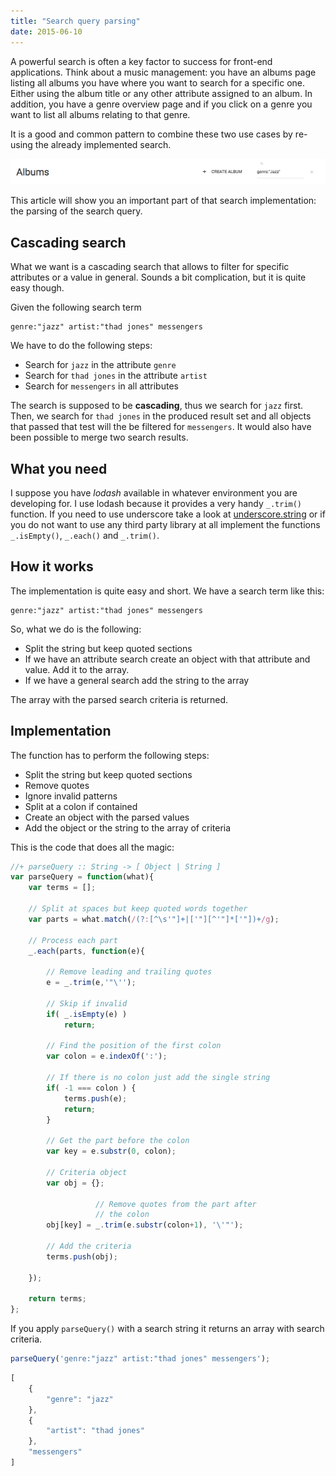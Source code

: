 ```yaml
---
title: "Search query parsing"
date: 2015-06-10
---
```


A powerful search is often a key factor to success for front-end applications. Think about a music management: you have an albums page listing all albums you have where you want to search for a specific one. Either using the album title or any other attribute assigned to an album.  In addition, you have a genre overview page and if you click on a genre you want to list all albums relating to that genre.

It is a good and common pattern to combine these two use cases by re-using the already implemented search.

![](/images/search.png)

This article will show you an important part of that search implementation: the parsing of the search query.

## Cascading search

What we want is a cascading search that allows to filter for specific
attributes or a value in general. Sounds a bit complication, but it is quite easy though.

Given the following search term

```
genre:"jazz" artist:"thad jones" messengers
```

We have to do the following steps:

- Search for `jazz` in the attribute `genre`
- Search for `thad jones` in the attribute `artist`
- Search for `messengers` in all attributes

The search is supposed to be **cascading**, thus we search
for `jazz` first. Then, we search for `thad jones` in the produced
result set and all objects that passed that test will the be filtered
for `messengers`. It would also have been possible to merge two search results.

## What you need
I suppose you have *lodash* available in whatever environment you are developing for. I use lodash because it provides a very handy `_.trim()` function. If you need to use underscore take a look
at [underscore.string](https://epeli.github.io/underscore.string/) or if you do not want to use any third party library at all implement the functions `_.isEmpty()`, `_.each()` and `_.trim()`.

## How it works

The implementation is quite easy and short. We have a search term like this:

```
genre:"jazz" artist:"thad jones" messengers
```

So, what we do is the following:

- Split the string but keep quoted sections
- If we have an attribute search create an object with that attribute and value. Add it to the array.
- If we have a general search add the string to the array

The array with the parsed search criteria is returned.

## Implementation

The function has to perform the following steps:

- Split the string but keep quoted sections
- Remove quotes
- Ignore invalid patterns
- Split at a colon if contained
- Create an object with the parsed values
- Add the object or the string to the array of criteria

This is the code that does all the magic:

```javascript
//+ parseQuery :: String -> [ Object | String ]
var parseQuery = function(what){
    var terms = [];

    // Split at spaces but keep quoted words together
    var parts = what.match(/(?:[^\s'"]+|['"][^'"]*['"])+/g);

	// Process each part
    _.each(parts, function(e){

		// Remove leading and trailing quotes
        e = _.trim(e,'"\'');

		// Skip if invalid
        if( _.isEmpty(e) )
            return;

		// Find the position of the first colon
        var colon = e.indexOf(':');

		// If there is no colon just add the single string
        if( -1 === colon ) {
            terms.push(e);
            return;
        }

		// Get the part before the colon
        var key = e.substr(0, colon);

		// Criteria object
        var obj = {};

                   // Remove quotes from the part after
				   // the colon
        obj[key] = _.trim(e.substr(colon+1), '\'"');

	  	// Add the criteria
        terms.push(obj);

    });

    return terms;
};
```

If you apply `parseQuery()` with a search string it returns an array with search criteria.

```javascript
parseQuery('genre:"jazz" artist:"thad jones" messengers');
```

```javascript
[
    {
        "genre": "jazz"
    },
    {
        "artist": "thad jones"
    },
    "messengers"
]
```